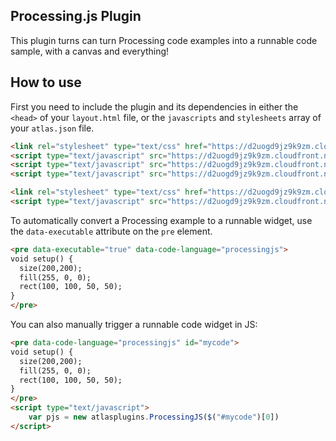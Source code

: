 Processing.js Plugin
--------------------

This plugin turns can turn Processing code examples into a runnable code sample, with a canvas and everything!

How to use
----------

First you need to include the plugin and its dependencies in either the `<head>` of your `layout.html` file, or the `javascripts` and `stylesheets` array of your `atlas.json` file.

```html
<link rel="stylesheet" type="text/css" href="https://d2uogd9jz9k9zm.cloudfront.net/libs/codemirror-4.4.css">
<script type="text/javascript" src="https://d2uogd9jz9k9zm.cloudfront.net/libs/codemirror-4.4.min.js"></script>
<script type="text/javascript" src="https://d2uogd9jz9k9zm.cloudfront.net/libs/underscore-1.6.0.min.js"></script>
<script type="text/javascript" src="https://d2uogd9jz9k9zm.cloudfront.net/libs/processing-1.4.8.min.js"></script>

<link rel="stylesheet" type="text/css" href="https://d2uogd9jz9k9zm.cloudfront.net/processingjs/processingjs-VERSION.css">
<script type="text/javascript" src="https://d2uogd9jz9k9zm.cloudfront.net/processingjs/processingjs-VERSION.min.js"></script>
```

To automatically convert a Processing example to a runnable widget, use the `data-executable` attribute on the `pre` element.

```html
<pre data-executable="true" data-code-language="processingjs">
void setup() {
  size(200,200);
  fill(255, 0, 0);
  rect(100, 100, 50, 50);
}
</pre>
```

You can also manually trigger a runnable code widget in JS:

```html
<pre data-code-language="processingjs" id="mycode">
void setup() {
  size(200,200);
  fill(255, 0, 0);
  rect(100, 100, 50, 50);
}
</pre>
<script type="text/javascript">
    var pjs = new atlasplugins.ProcessingJS($("#mycode")[0])
</script>
```